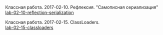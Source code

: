 Классная работа. 2017-02-10. Рефлексия. "Самописная сериализация"  
[lab-02-10-reflection-serialization](https://github.com/aka-demik/lab-02-10-reflection-serialization/tree/master)

Классная работа. 2017-02-15. ClassLoaders.  
[lab-02-15-classloaders](https://github.com/aka-demik/lab-02-10-reflection-serialization/tree/lab-02-15-classloaders)
